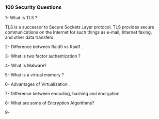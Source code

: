 ### 100 Security Questions


1- What is TLS ?
 
 TLS is a successor to Secure Sockets Layer protocol. TLS provides secure 
 communications on the Internet for such things as e-mail, Internet faxing, and other data transfers


2- Difference between Raid0 vs Raid1 .




3- What is two factor authentication ?




4- What is Malware?



5- What is a virtual memory ?




6- Advantages of Virtualization .



7- Difference between encoding, hashing and encryption.


8- What are some of Encryption Algorithms?



9- 
